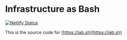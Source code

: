 # Infrastructure as Bash

[![Netlify Status](https://api.netlify.com/api/v1/badges/09d2e7c8-6855-4742-974f-9afd6c57bf61/deploy-status)](https://app.netlify.com/sites/nostalgic-wiles-f10751/deploys)

This is the source code for [https://iab.sh](https://iab.sh)

